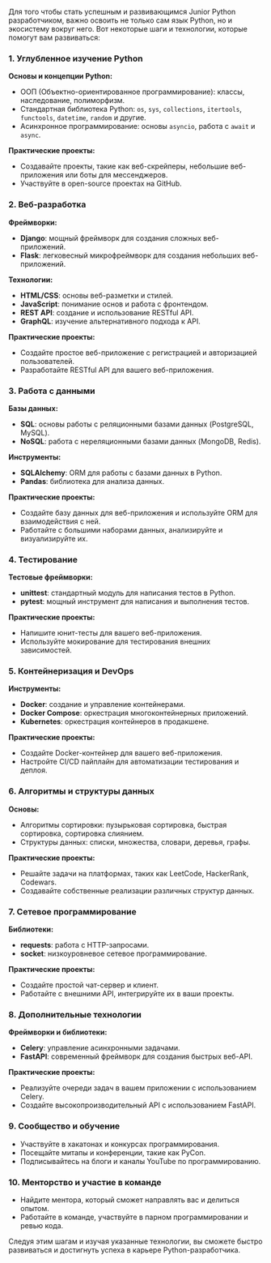 Для того чтобы стать успешным и развивающимся Junior Python разработчиком, важно освоить не только сам язык Python, но и экосистему вокруг него. Вот некоторые шаги и технологии, которые помогут вам развиваться:

### 1. Углубленное изучение Python

**Основы и концепции Python:**

- ООП (Объектно-ориентированное программирование): классы, наследование, полиморфизм.
- Стандартная библиотека Python: `os`, `sys`, `collections`, `itertools`, `functools`, `datetime`, `random` и другие.
- Асинхронное программирование: основы `asyncio`, работа с `await` и `async`.

**Практические проекты:**

- Создавайте проекты, такие как веб-скрейперы, небольшие веб-приложения или боты для мессенджеров.
- Участвуйте в open-source проектах на GitHub.

### 2. Веб-разработка

**Фреймворки:**

- **Django**: мощный фреймворк для создания сложных веб-приложений.
- **Flask**: легковесный микрофреймворк для создания небольших веб-приложений.

**Технологии:**

- **HTML/CSS**: основы веб-разметки и стилей.
- **JavaScript**: понимание основ и работа с фронтендом.
- **REST API**: создание и использование RESTful API.
- **GraphQL**: изучение альтернативного подхода к API.

**Практические проекты:**

- Создайте простое веб-приложение с регистрацией и авторизацией пользователей.
- Разработайте RESTful API для вашего веб-приложения.

### 3. Работа с данными

**Базы данных:**

- **SQL**: основы работы с реляционными базами данных (PostgreSQL, MySQL).
- **NoSQL**: работа с нереляционными базами данных (MongoDB, Redis).

**Инструменты:**

- **SQLAlchemy**: ORM для работы с базами данных в Python.
- **Pandas**: библиотека для анализа данных.

**Практические проекты:**

- Создайте базу данных для веб-приложения и используйте ORM для взаимодействия с ней.
- Работайте с большими наборами данных, анализируйте и визуализируйте их.

### 4. Тестирование

**Тестовые фреймворки:**

- **unittest**: стандартный модуль для написания тестов в Python.
- **pytest**: мощный инструмент для написания и выполнения тестов.

**Практические проекты:**

- Напишите юнит-тесты для вашего веб-приложения.
- Используйте мокирование для тестирования внешних зависимостей.

### 5. Контейнеризация и DevOps

**Инструменты:**

- **Docker**: создание и управление контейнерами.
- **Docker Compose**: оркестрация многоконтейнерных приложений.
- **Kubernetes**: оркестрация контейнеров в продакшене.

**Практические проекты:**

- Создайте Docker-контейнер для вашего веб-приложения.
- Настройте CI/CD пайплайн для автоматизации тестирования и деплоя.

### 6. Алгоритмы и структуры данных

**Основы:**

- Алгоритмы сортировки: пузырьковая сортировка, быстрая сортировка, сортировка слиянием.
- Структуры данных: списки, множества, словари, деревья, графы.

**Практические проекты:**

- Решайте задачи на платформах, таких как LeetCode, HackerRank, Codewars.
- Создавайте собственные реализации различных структур данных.

### 7. Сетевое программирование

**Библиотеки:**

- **requests**: работа с HTTP-запросами.
- **socket**: низкоуровневое сетевое программирование.

**Практические проекты:**

- Создайте простой чат-сервер и клиент.
- Работайте с внешними API, интегрируйте их в ваши проекты.

### 8. Дополнительные технологии

**Фреймворки и библиотеки:**

- **Celery**: управление асинхронными задачами.
- **FastAPI**: современный фреймворк для создания быстрых веб-API.

**Практические проекты:**

- Реализуйте очереди задач в вашем приложении с использованием Celery.
- Создайте высокопроизводительный API с использованием FastAPI.

### 9. Сообщество и обучение

- Участвуйте в хакатонах и конкурсах программирования.
- Посещайте митапы и конференции, такие как PyCon.
- Подписывайтесь на блоги и каналы YouTube по программированию.

### 10. Менторство и участие в команде

- Найдите ментора, который сможет направлять вас и делиться опытом.
- Работайте в команде, участвуйте в парном программировании и ревью кода.

Следуя этим шагам и изучая указанные технологии, вы сможете быстро развиваться и достигнуть успеха в карьере Python-разработчика.